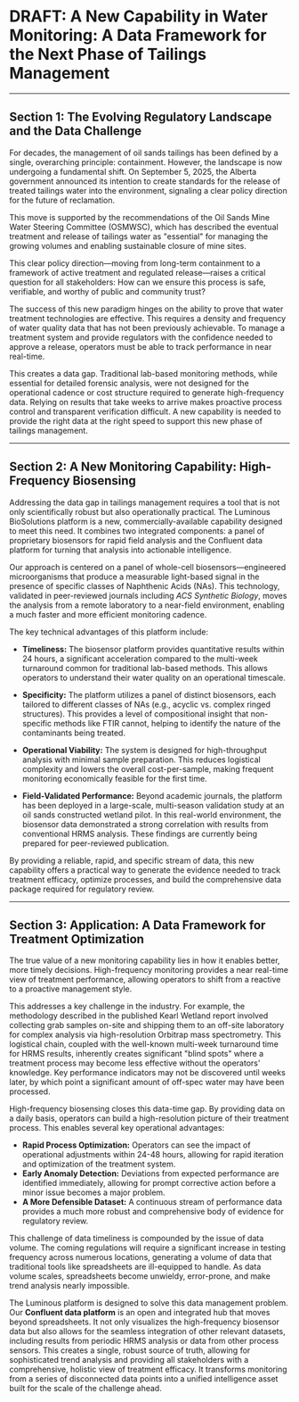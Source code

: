 # DRAFT: A New Capability in Water Monitoring: A Data Framework for the Next Phase of Tailings Management

---

## **Section 1: The Evolving Regulatory Landscape and the Data Challenge**

For decades, the management of oil sands tailings has been defined by a single, overarching principle: containment. However, the landscape is now undergoing a fundamental shift. On September 5, 2025, the Alberta government announced its intention to create standards for the release of treated tailings water into the environment, signaling a clear policy direction for the future of reclamation.

This move is supported by the recommendations of the Oil Sands Mine Water Steering Committee (OSMWSC), which has described the eventual treatment and release of tailings water as "essential" for managing the growing volumes and enabling sustainable closure of mine sites.

This clear policy direction—moving from long-term containment to a framework of active treatment and regulated release—raises a critical question for all stakeholders: How can we ensure this process is safe, verifiable, and worthy of public and community trust?

The success of this new paradigm hinges on the ability to prove that water treatment technologies are effective. This requires a density and frequency of water quality data that has not been previously achievable. To manage a treatment system and provide regulators with the confidence needed to approve a release, operators must be able to track performance in near real-time.

This creates a data gap. Traditional lab-based monitoring methods, while essential for detailed forensic analysis, were not designed for the operational cadence or cost structure required to generate high-frequency data. Relying on results that take weeks to arrive makes proactive process control and transparent verification difficult. A new capability is needed to provide the right data at the right speed to support this new phase of tailings management.

---

## **Section 2: A New Monitoring Capability: High-Frequency Biosensing**

Addressing the data gap in tailings management requires a tool that is not only scientifically robust but also operationally practical. The Luminous BioSolutions platform is a new, commercially-available capability designed to meet this need. It combines two integrated components: a panel of proprietary biosensors for rapid field analysis and the Confluent data platform for turning that analysis into actionable intelligence.

Our approach is centered on a panel of whole-cell biosensors—engineered microorganisms that produce a measurable light-based signal in the presence of specific classes of Naphthenic Acids (NAs). This technology, validated in peer-reviewed journals including *ACS Synthetic Biology*, moves the analysis from a remote laboratory to a near-field environment, enabling a much faster and more efficient monitoring cadence.

The key technical advantages of this platform include:

*   **Timeliness:** The biosensor platform provides quantitative results within 24 hours, a significant acceleration compared to the multi-week turnaround common for traditional lab-based methods. This allows operators to understand their water quality on an operational timescale.

*   **Specificity:** The platform utilizes a panel of distinct biosensors, each tailored to different classes of NAs (e.g., acyclic vs. complex ringed structures). This provides a level of compositional insight that non-specific methods like FTIR cannot, helping to identify the nature of the contaminants being treated.

*   **Operational Viability:** The system is designed for high-throughput analysis with minimal sample preparation. This reduces logistical complexity and lowers the overall cost-per-sample, making frequent monitoring economically feasible for the first time.

*   **Field-Validated Performance:** Beyond academic journals, the platform has been deployed in a large-scale, multi-season validation study at an oil sands constructed wetland pilot. In this real-world environment, the biosensor data demonstrated a strong correlation with results from conventional HRMS analysis. These findings are currently being prepared for peer-reviewed publication.

By providing a reliable, rapid, and specific stream of data, this new capability offers a practical way to generate the evidence needed to track treatment efficacy, optimize processes, and build the comprehensive data package required for regulatory review.

---

## **Section 3: Application: A Data Framework for Treatment Optimization**

The true value of a new monitoring capability lies in how it enables better, more timely decisions. High-frequency monitoring provides a near real-time view of treatment performance, allowing operators to shift from a reactive to a proactive management style.

This addresses a key challenge in the industry. For example, the methodology described in the published Kearl Wetland report involved collecting grab samples on-site and shipping them to an off-site laboratory for complex analysis via high-resolution Orbitrap mass spectrometry. This logistical chain, coupled with the well-known multi-week turnaround time for HRMS results, inherently creates significant "blind spots" where a treatment process may become less effective without the operators' knowledge. Key performance indicators may not be discovered until weeks later, by which point a significant amount of off-spec water may have been processed.

High-frequency biosensing closes this data-time gap. By providing data on a daily basis, operators can build a high-resolution picture of their treatment process. This enables several key operational advantages:

*   **Rapid Process Optimization:** Operators can see the impact of operational adjustments within 24-48 hours, allowing for rapid iteration and optimization of the treatment system.
*   **Early Anomaly Detection:** Deviations from expected performance are identified immediately, allowing for prompt corrective action before a minor issue becomes a major problem.
*   **A More Defensible Dataset:** A continuous stream of performance data provides a much more robust and comprehensive body of evidence for regulatory review.

This challenge of data timeliness is compounded by the issue of data volume. The coming regulations will require a significant increase in testing frequency across numerous locations, generating a volume of data that traditional tools like spreadsheets are ill-equipped to handle. As data volume scales, spreadsheets become unwieldy, error-prone, and make trend analysis nearly impossible.

The Luminous platform is designed to solve this data management problem. Our **Confluent data platform** is an open and integrated hub that moves beyond spreadsheets. It not only visualizes the high-frequency biosensor data but also allows for the seamless integration of other relevant datasets, including results from periodic HRMS analysis or data from other process sensors. This creates a single, robust source of truth, allowing for sophisticated trend analysis and providing all stakeholders with a comprehensive, holistic view of treatment efficacy. It transforms monitoring from a series of disconnected data points into a unified intelligence asset built for the scale of the challenge ahead.
